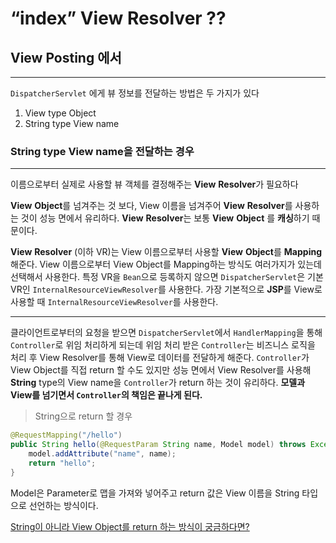 # “index” View Resolver ??

## View Posting 에서

---

`DispatcherServlet` 에게 뷰 정보를 전달하는 방법은 두 가지가 있다

1. View type Object
2. String type View name

### String type View name을 전달하는 경우

---

이름으로부터 실제로 사용할 뷰 객체를 결정해주는 **View** **Resolver**가 필요하다

**View** **Object**를 넘겨주는 것 보다, View 이름을 넘겨주어 **View** **Resolver**를 사용하는 것이 성능 면에서 유리하다. **View** **Resolver**는 보통 **View** **Object** 를 **캐싱**하기 때문이다. 

**View** **Resolver** (이하 VR)는 View 이름으로부터 사용할 **View** **Object**를 **Mapping** 해준다. View 이름으로부터 View Object를 Mapping하는 방식도 여러가지가 있는데 선택해서 사용한다. 특정 VR을 `Bean`으로 등록하지 않으면 `DispatcherServlet`은 기본 VR인 `InternalResourceViewResolver`를 사용한다. 가장 기본적으로 **JSP**를 View로 사용할 때 `InternalResourceViewResolver`를 사용한다.

---

클라이언트로부터의 요청을 받으면 `DispatcherServlet`에서 `HandlerMapping`을 통해 `Controller`로 위임 처리하게 되는데 위임 처리 받은 `Controller`는 비즈니스 로직을 처리 후 View Resolver를 통해 View로 데이터를 전달하게 해준다. `Controller`가 View Object를 직접 return 할 수도 있지만 성능 면에서 View Resolver를 사용해 **String** type의 View name을 `Controller`가 return 하는 것이 유리하다. **모델과 View를 넘기면서 `Controller`의 책임은 끝나게 된다.**

> String으로 return 할 경우
> 

```java
@RequestMapping("/hello")
public String hello(@RequestParam String name, Model model) throws Exception {
	model.addAttribute("name", name);
	return "hello";
}
```

Model은 Parameter로 맵을 가져와 넣어주고 return 값은 View 이름을 String 타입으로 선언하는 방식이다. 

[String이 아니라 View Object를 return 하는 방식이 궁금하다면?](https://m.blog.naver.com/todoskr/220856216311)
